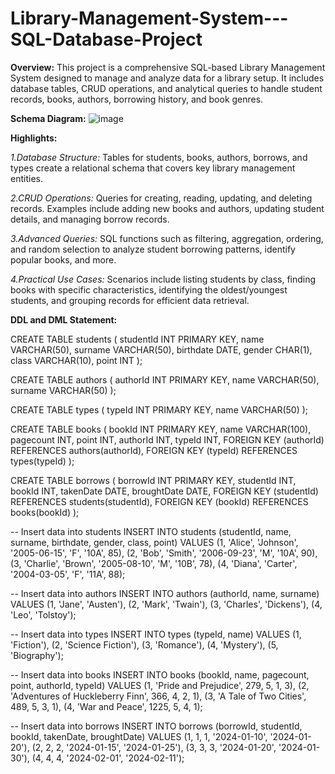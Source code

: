 # Library-Management-System---SQL-Database-Project

__**Overview:**__
This project is a comprehensive SQL-based Library Management System designed to manage and analyze data for a library setup. It includes database tables, CRUD operations, and analytical queries to handle student records, books, authors, borrowing history, and book genres.

**Schema Diagram:**
![image](https://github.com/user-attachments/assets/fb8618a4-97c0-4090-a20e-2ab98ade8d8f)

**Highlights:**

_1.Database Structure:_ Tables for students, books, authors, borrows, and types create a relational schema that covers key library management entities.

_2.CRUD Operations:_ Queries for creating, reading, updating, and deleting records. Examples include adding new books and authors, updating student details, and managing borrow records.

_3.Advanced Queries:_ SQL functions such as filtering, aggregation, ordering, and random selection to analyze student borrowing patterns, identify popular books, and more.

_4.Practical Use Cases:_ Scenarios include listing students by class, finding books with specific characteristics, identifying the oldest/youngest students, and grouping records for efficient data retrieval.

**DDL and DML Statement:**

CREATE TABLE students (
    studentId INT PRIMARY KEY,
    name VARCHAR(50),
    surname VARCHAR(50),
    birthdate DATE,
    gender CHAR(1),
    class VARCHAR(10),
    point INT
);

CREATE TABLE authors (
    authorId INT PRIMARY KEY,
    name VARCHAR(50),
    surname VARCHAR(50)
);

CREATE TABLE types (
    typeId INT PRIMARY KEY,
    name VARCHAR(50)
);

CREATE TABLE books (
    bookId INT PRIMARY KEY,
    name VARCHAR(100),
    pagecount INT,
    point INT,
    authorId INT,
    typeId INT,
    FOREIGN KEY (authorId) REFERENCES authors(authorId),
    FOREIGN KEY (typeId) REFERENCES types(typeId)
);

CREATE TABLE borrows (
    borrowId INT PRIMARY KEY,
    studentId INT,
    bookId INT,
    takenDate DATE,
    broughtDate DATE,
    FOREIGN KEY (studentId) REFERENCES students(studentId),
    FOREIGN KEY (bookId) REFERENCES books(bookId)
);

-- Insert data into students
INSERT INTO students (studentId, name, surname, birthdate, gender, class, point) VALUES
(1, 'Alice', 'Johnson', '2005-06-15', 'F', '10A', 85),
(2, 'Bob', 'Smith', '2006-09-23', 'M', '10A', 90),
(3, 'Charlie', 'Brown', '2005-08-10', 'M', '10B', 78),
(4, 'Diana', 'Carter', '2004-03-05', 'F', '11A', 88);

-- Insert data into authors
INSERT INTO authors (authorId, name, surname) VALUES
(1, 'Jane', 'Austen'),
(2, 'Mark', 'Twain'),
(3, 'Charles', 'Dickens'),
(4, 'Leo', 'Tolstoy');


-- Insert data into types
INSERT INTO types (typeId, name) VALUES
(1, 'Fiction'),
(2, 'Science Fiction'),
(3, 'Romance'),
(4, 'Mystery'),
(5, 'Biography');

-- Insert data into books
INSERT INTO books (bookId, name, pagecount, point, authorId, typeId) VALUES
(1, 'Pride and Prejudice', 279, 5, 1, 3),
(2, 'Adventures of Huckleberry Finn', 366, 4, 2, 1),
(3, 'A Tale of Two Cities', 489, 5, 3, 1),
(4, 'War and Peace', 1225, 5, 4, 1);


-- Insert data into borrows
INSERT INTO borrows (borrowId, studentId, bookId, takenDate, broughtDate) VALUES
(1, 1, 1, '2024-01-10', '2024-01-20'),
(2, 2, 2, '2024-01-15', '2024-01-25'),
(3, 3, 3, '2024-01-20', '2024-01-30'),
(4, 4, 4, '2024-02-01', '2024-02-11');

